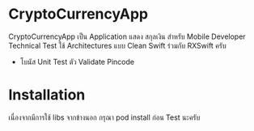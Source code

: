 # CryptoCurrencyApp

CryptoCurrencyApp เป็น Application แสดง สกุลเงิน สำหรับ Mobile Developer Technical Test ใช้ Architectures แบบ Clean Swift ร่วมกับ RXSwift ครับ

- โบนัส Unit Test ตัว Validate Pincode
  
# Installation

เนื่องจากมีการใช้ libs จากข้างนอก กรุณา pod install ก่อน Test นะครับ

